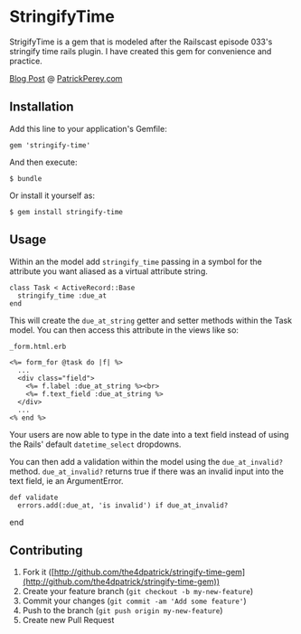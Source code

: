StringifyTime
=============

StrigifyTime is a gem that is modeled after the Railscast episode 033's stringify time rails plugin. I have created this gem for convenience and practice.

[Blog Post](http://patrickperey.com/stringify-time-gem) @ [PatrickPerey.com](http://patrickperey.com)

## Installation

Add this line to your application's Gemfile:

    gem 'stringify-time'

And then execute:

    $ bundle

Or install it yourself as:

    $ gem install stringify-time

## Usage

Within an the model add `stringify_time` passing in a symbol for the attribute you want aliased as a virtual attribute string.

    class Task < ActiveRecord::Base
      stringify_time :due_at
    end

This will create the `due_at_string` getter and setter methods within the Task model. You can then access this attribute in the views like so:

`_form.html.erb`

    <%= form_for @task do |f| %>
      ...
      <div class="field">
        <%= f.label :due_at_string %><br>
        <%= f.text_field :due_at_string %>
      </div>
      ...
    <% end %>

Your users are now able to type in the date into a text field instead of using the Rails' default `datetime_select` dropdowns.

You can then add a validation within the model using the `due_at_invalid?` method. `due_at_invalid?` returns true if there was an invalid input into the text field, ie an ArgumentError.

    def validate
      errors.add(:due_at, 'is invalid') if due_at_invalid?
end

## Contributing

1. Fork it ([http://github.com/the4dpatrick/stringify-time-gem](http://github.com/the4dpatrick/stringify-time-gem))
2. Create your feature branch (`git checkout -b my-new-feature`)
3. Commit your changes (`git commit -am 'Add some feature'`)
4. Push to the branch (`git push origin my-new-feature`)
5. Create new Pull Request
